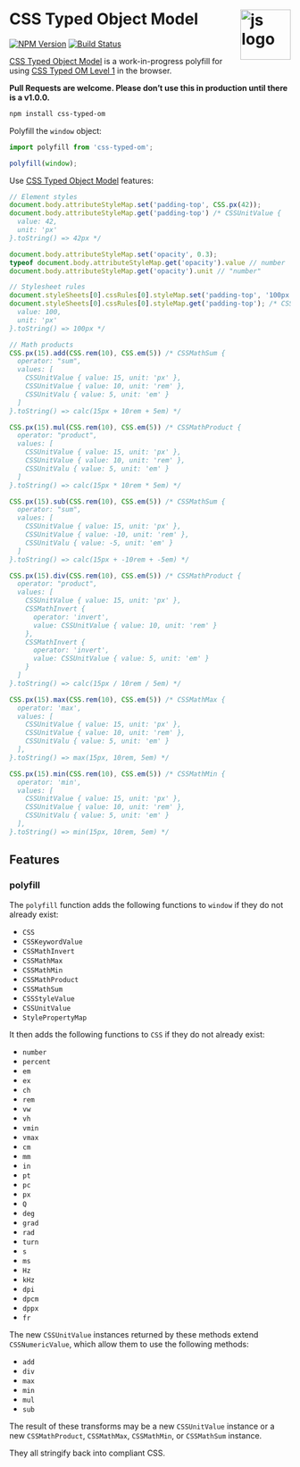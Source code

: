 # CSS Typed Object Model [<img src="http://jonathantneal.github.io/js-logo.svg" alt="js logo" width="90" height="90" align="right">][CSS Typed Object Model]

[![NPM Version][npm-img]][npm-url]
[![Build Status][cli-img]][cli-url]

[CSS Typed Object Model] is a work-in-progress polyfill for using
[CSS Typed OM Level 1] in the browser.

**Pull Requests are welcome. Please don’t use this in production until there is
a v1.0.0.**

```bash
npm install css-typed-om
```

Polyfill the `window` object:

```js
import polyfill from 'css-typed-om';

polyfill(window);
```

Use [CSS Typed Object Model] features:

```js
// Element styles
document.body.attributeStyleMap.set('padding-top', CSS.px(42));
document.body.attributeStyleMap.get('padding-top') /* CSSUnitValue {
  value: 42,
  unit: 'px'
}.toString() => 42px */

document.body.attributeStyleMap.set('opacity', 0.3);
typeof document.body.attributeStyleMap.get('opacity').value // number
document.body.attributeStyleMap.get('opacity').unit // "number"

// Stylesheet rules
document.styleSheets[0].cssRules[0].styleMap.set('padding-top', '100px');
document.styleSheets[0].cssRules[0].styleMap.get('padding-top'); /* CSSUnitValue {
  value: 100,
  unit: 'px'
}.toString() => 100px */

// Math products
CSS.px(15).add(CSS.rem(10), CSS.em(5)) /* CSSMathSum {
  operator: "sum",
  values: [
    CSSUnitValue { value: 15, unit: 'px' },
    CSSUnitValue { value: 10, unit: 'rem' },
    CSSUnitValu { value: 5, unit: 'em' }
  ]
}.toString() => calc(15px + 10rem + 5em) */

CSS.px(15).mul(CSS.rem(10), CSS.em(5)) /* CSSMathProduct {
  operator: "product",
  values: [
    CSSUnitValue { value: 15, unit: 'px' },
    CSSUnitValue { value: 10, unit: 'rem' },
    CSSUnitValu { value: 5, unit: 'em' }
  ]
}.toString() => calc(15px * 10rem * 5em) */

CSS.px(15).sub(CSS.rem(10), CSS.em(5)) /* CSSMathSum {
  operator: "sum",
  values: [
    CSSUnitValue { value: 15, unit: 'px' },
    CSSUnitValue { value: -10, unit: 'rem' },
    CSSUnitValu { value: -5, unit: 'em' }
  ]
}.toString() => calc(15px + -10rem + -5em) */

CSS.px(15).div(CSS.rem(10), CSS.em(5)) /* CSSMathProduct {
  operator: "product",
  values: [
    CSSUnitValue { value: 15, unit: 'px' },
    CSSMathInvert {
      operator: 'invert',
      value: CSSUnitValue { value: 10, unit: 'rem' }
    },
    CSSMathInvert {
      operator: 'invert',
      value: CSSUnitValue { value: 5, unit: 'em' }
    }
  ]
}.toString() => calc(15px / 10rem / 5em) */

CSS.px(15).max(CSS.rem(10), CSS.em(5)) /* CSSMathMax {
  operator: 'max',
  values: [
    CSSUnitValue { value: 15, unit: 'px' },
    CSSUnitValue { value: 10, unit: 'rem' },
    CSSUnitValu { value: 5, unit: 'em' }
  ],
}.toString() => max(15px, 10rem, 5em) */

CSS.px(15).min(CSS.rem(10), CSS.em(5)) /* CSSMathMin {
  operator: 'min',
  values: [
    CSSUnitValue { value: 15, unit: 'px' },
    CSSUnitValue { value: 10, unit: 'rem' },
    CSSUnitValu { value: 5, unit: 'em' }
  ],
}.toString() => min(15px, 10rem, 5em) */
```

## Features

### polyfill

The `polyfill` function adds the following functions to `window` if they do not
already exist:

- `CSS`
- `CSSKeywordValue`
- `CSSMathInvert`
- `CSSMathMax`
- `CSSMathMin`
- `CSSMathProduct`
- `CSSMathSum`
- `CSSStyleValue`
- `CSSUnitValue`
- `StylePropertyMap`

It then adds the following functions to `CSS` if they do not already exist:

- `number`
- `percent`
- `em`
- `ex`
- `ch`
- `rem`
- `vw`
- `vh`
- `vmin`
- `vmax`
- `cm`
- `mm`
- `in`
- `pt`
- `pc`
- `px`
- `Q`
- `deg`
- `grad`
- `rad`
- `turn`
- `s`
- `ms`
- `Hz`
- `kHz`
- `dpi`
- `dpcm`
- `dppx`
- `fr`

The new `CSSUnitValue` instances returned by these methods extend
`CSSNumericValue`, which allow them to use the following methods:

- `add`
- `div`
- `max`
- `min`
- `mul`
- `sub`

The result of these transforms may be a new `CSSUnitValue` instance or a new
`CSSMathProduct`, `CSSMathMax`, `CSSMathMin`, or `CSSMathSum` instance.

They all stringify back into compliant CSS.

[npm-url]: https://www.npmjs.com/package/css-typed-om
[npm-img]: https://img.shields.io/npm/v/css-typed-om.svg
[cli-url]: https://travis-ci.org/jonathantneal/css-typed-om
[cli-img]: https://img.shields.io/travis/jonathantneal/css-typed-om.svg

[CSS Typed Object Model]: https://github.com/jonathantneal/css-typed-om
[CSS Typed OM Level 1]: https://drafts.css-houdini.org/css-typed-om-1/
